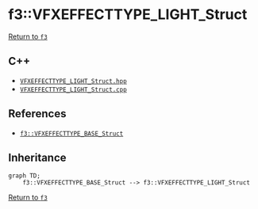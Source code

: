 # f3::VFXEFFECTTYPE_LIGHT_Struct

[Return to `f3`](/docs/f3.md)

## C++

- [`VFXEFFECTTYPE_LIGHT_Struct.hpp`](/c++/include/VFXEFFECTTYPE_LIGHT_Struct.hpp)
- [`VFXEFFECTTYPE_LIGHT_Struct.cpp`](/c++/source/VFXEFFECTTYPE_LIGHT_Struct.cpp)

## References

- [`f3::VFXEFFECTTYPE_BASE_Struct`](/docs/f3/VFXEFFECTTYPE_BASE_Struct.md)

## Inheritance

```mermaid
graph TD;
    f3::VFXEFFECTTYPE_BASE_Struct --> f3::VFXEFFECTTYPE_LIGHT_Struct
```

[Return to `f3`](/docs/f3.md)